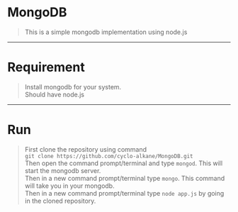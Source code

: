 # MongoDB
> This is a simple mongodb implementation using node.js
---
# Requirement
> Install mongodb for your system.\
> Should have node.js
---
# Run
> First clone the repository using command\
>  `git clone https://github.com/cyclo-alkane/MongoDB.git`\
> Then open the command prompt/terminal and type `mongod`. This will start the mongodb server.\
> Then in a new command prompt/terminal type `mongo`. This command will take you in your mongodb.\
> Then in a new command prompt/terminal type `node app.js` by going in the cloned repository.

